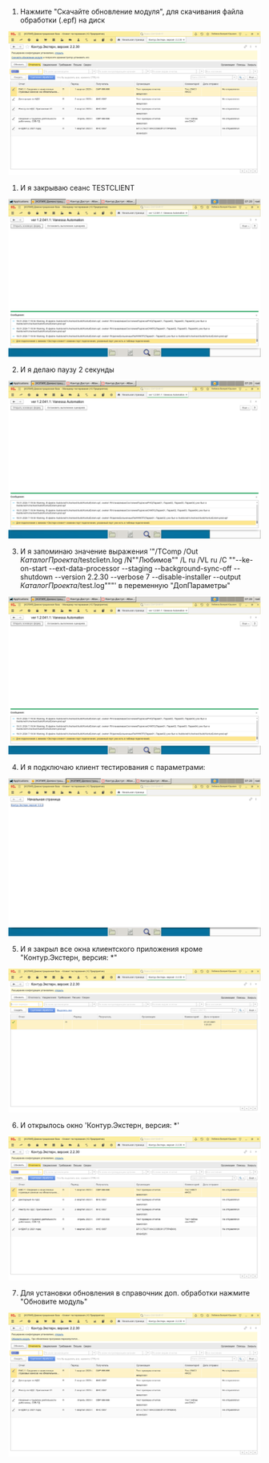 
001. Нажмите "Скачайте обновление модуля", для скачивания файла обработки (.epf) на диск

![](images/011_Обновления.png)

001. И я закрываю сеанс TESTCLIENT

![](images/002_Обновления.png)

002. И я делаю паузу 2 секунды

![](images/003_Обновления.png)

003. И я запоминаю значение выражения '"/TComp /Out $КаталогПроекта$/testclietn.log /N""Любимов"" /L ru /VL ru /C ""--ke-on-start --ext-data-processor --staging --background-sync-off --shutdown --version 2.2.30 --verbose 7 --disable-installer --output $КаталогПроекта$/test.log"""' в переменную "ДопПараметры"

![](images/004_Обновления.png)

004. И я подключаю клиент тестирования с параметрами:

![](images/005_Обновления.png)

005. И я закрыл все окна клиентского приложения кроме "Контур.Экстерн, версия: *"

![](images/006_Обновления.png)

006. И открылось окно 'Контур.Экстерн, версия: *'

![](images/007_Обновления.png)

007. Для установки обновления в справочник доп. обработки нажмите "Обновите модуль"

![](images/012_Обновления.png)
